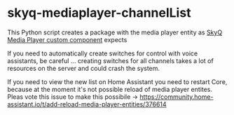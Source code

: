 # skyq-mediaplayer-channelList

This Python script creates a package with the media player entity as [SkyQ Media Player custom component](https://github.com/RogerSelwyn/Home_Assistant_SkyQ_MediaPlayer) expects

If you need to automatically create switches for control with voice assistants, be careful ... creating switches for all channels takes a lot of resources on the server and could crash the system.

If you need to view the new list on Home Assistant you need to restart Core, because at the moment it's not possible reload of media player entites.
Pleas vote this issue to make this possibile -> https://community.home-assistant.io/t/add-reload-media-player-entities/376614
